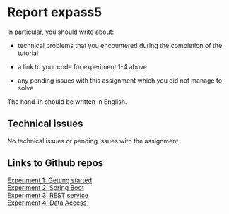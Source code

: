 # Report expass5

In particular, you should write about:

- technical problems that you encountered during the completion of the tutorial

- a link to your code for experiment 1-4 above

- any pending issues with this assignment which you did not manage to solve

The hand-in should be written in English.

## Technical issues
No technical issues or pending issues with the assignment

## Links to Github repos

[Experiment 1: Getting started](https://github.com/jolsaker98/Dat250-expass5-experiment1)<br>
[Experiment 2: Spring Boot](https://github.com/jolsaker98/Dat250-expass5-experiment2)<br>
[Experiment 3: REST service](https://github.com/jolsaker98/Dat250-expass5-experiment3)<br>
[Experiment 4: Data Access](https://github.com/jolsaker98/DAT250-expass5-example4)
